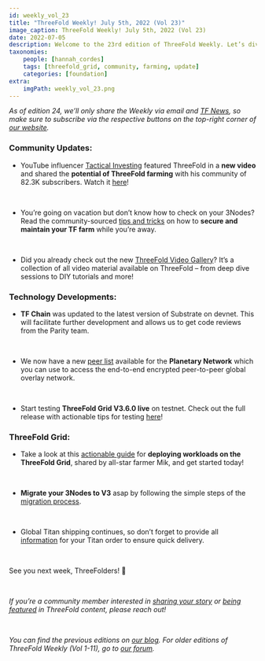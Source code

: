 ```yaml
---
id: weekly_vol_23
title: "ThreeFold Weekly! July 5th, 2022 (Vol 23)"
image_caption: ThreeFold Weekly! July 5th, 2022 (Vol 23)
date: 2022-07-05
description: Welcome to the 23rd edition of ThreeFold Weekly. Let’s dive into last week’s highlights throughout the ThreeFold ecosystem.
taxonomies:
    people: [hannah_cordes]
    tags: [threefold_grid, community, farming, update]
    categories: [foundation]
extra:
    imgPath: weekly_vol_23.png
---
```

*As of edition 24, we’ll only share the Weekly via email and [TF News](https://t.me/threefoldnews), so make sure to subscribe via the respective buttons on the top-right corner of [our website](https://threefold.io).*

### Community Updates:

* YouTube influencer [Tactical Investing](https://www.youtube.com/channel/UCPRC2wIfZtAlzCa_6iKE46w) featured ThreeFold in a **new video** and shared the **potential of ThreeFold farming** with his community of 82.3K subscribers. Watch it [here](https://youtu.be/maISozq2p1o)!

<br/>

* You’re going on vacation but don’t know how to check on your 3Nodes? Read the community-sourced [tips and tricks](https://forum.threefold.io/t/tf-farm-tips-when-youre-away-for-some-days/3088?u=hannahcordes) on how to **secure and maintain your TF farm** while you’re away.

<br/>

* Did you already check out the new [ThreeFold Video Gallery](https://forum.threefold.io/t/threefold-video-gallery/3091?u=hannahcordes)? It’s a collection of all video material available on ThreeFold – from deep dive sessions to DIY tutorials and more!

### Technology Developments:

* **TF Chain** was updated to the latest version of Substrate on devnet. This will facilitate further development and allows us to get code reviews from the Parity team.

<br/>

* We now have a new [peer list](https://library.threefold.me/info/manual/#/manual__manual3_tfservices?id=supported-planetary-network-nodes) available for the **Planetary Network** which you can use to access the end-to-end encrypted peer-to-peer global overlay network.

<br/>

* Start testing **ThreeFold Grid V3.6.0 live** on testnet. Check out the full release with actionable tips for testing [here](https://forum.threefold.io/t/tfgrid-v3-6-0-is-now-live/3084?u=hannahcordes)!

### ThreeFold Grid: 

* Take a look at this [actionable guide](https://forum.threefold.io/t/tf-grid-deploying-workloads/3094?u=hannahcordes) for **deploying workloads on the ThreeFold Grid**, shared by all-star farmer Mik, and get started today!

<br/>

* **Migrate your 3Nodes to V3** asap by following the simple steps of the [migration process](https://forum.threefold.io/t/farming-migration-grid-v2-v3/2143?u=hannahcordes).

<br/>

* Global Titan shipping continues, so don’t forget to provide all [information](https://forum.threefold.io/t/creating-your-v3-farm-required-for-open-unshipped-orders/2144) for your Titan order to ensure quick delivery.

<br/>

See you next week, ThreeFolders! 🙌 

<br/>

*If you’re a community member interested in [sharing your story](https://forum.threefold.io/t/looking-for-farmer-stories-to-share-with-the-world/2398?u=hannahcordes) or [being featured](https://forum.threefold.io/t/looking-for-people-to-feature-in-threefold-content-its-super-simple/2636/3) in ThreeFold content, please reach out!*

<br/>

*You can find the previous editions on [our blog](https://threefold.io/blog). For older editions of ThreeFold Weekly (Vol 1-11), go to [our forum](https://forum.threefold.io/c/ecosystem-developments/41).*
